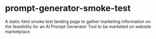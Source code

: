 # prompt-generator-smoke-test
A static html smoke test landing page to gather marketing information on the feasibility for an AI Prompt Generator Tool to be marketed on website marketplace
